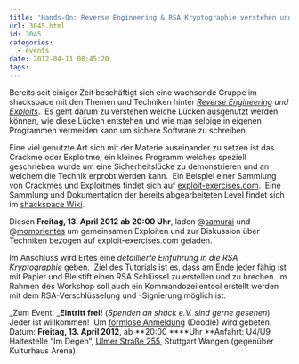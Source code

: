 ```yaml
---
title: 'Hands-On: Reverse Engineering & RSA Kryptographie verstehen und brechen'
url: 3045.html
id: 3045
categories:
  - events
date: 2012-04-11 08:45:20
tags:
---
```


Bereits seit einiger Zeit beschäftigt sich eine wachsende Gruppe im shackspace mit den Themen und Techniken hinter _[Reverse Engineering](http://de.wikipedia.org/wiki/Reverse_engineering) und [Exploits](http://de.wikipedia.org/wiki/Exploit)_.  Es geht darum zu verstehen welche Lücken ausgenutzt werden können, wie diese Lücken entstehen und wie man selbige in eigenen Programmen vermeiden kann um sichere Software zu schreiben.

Eine viel genutzte Art sich mit der Materie auseinander zu setzen ist das Crackme oder Exploitme, ein kleines Programm welches speziell geschrieben wurde um eine Sicherheitslücke zu demonstrieren und an welchem die Technik erprobt werden kann.  Ein Beispiel einer Sammlung von Crackmes und Exploitmes findet sich auf [exploit-exercises.com](http://exploit-exercises.com/).  Eine Sammlung und Dokumentation der bereits abgearbeiteten Level findet sich im [shackspace Wiki](https://blog.shackspace.de/wiki/doku.php?id=project:exploits).

Diesen **Freitag, 13\. April 2012** **ab 20:00 Uhr**, laden @[samurai](https://twitter.com/samuirai) und @[momorientes](https://twitter.com/momorientes) um gemeinsamen Exploiten und zur Diskussion über Techniken bezogen auf exploit-exercises.com geladen.

Im Anschluss wird Ertes eine _detaillierte Einführung in die RSA Kryptographie_ geben.  Ziel des Tutorials ist es, dass am Ende jeder fähig ist mit Papier und Bleistift einen RSA Schlüssel zu erstellen und zu brechen.
Im Rahmen des Workshop soll auch ein Kommandozeilentool erstellt werden mit dem RSA-Verschlüsselung und -Signierung möglich ist.

_Zum Event:
_**Eintritt frei!** (_Spenden an shack e.V. sind gerne gesehen_) Jeder ist willkommen!  Um [formlose Anmeldung](http://www.doodle.com/p336bm8bqsc7qnvf) (Doodle) wird gebeten.
Datum: **Freitag, 13\. April 2012**, ab **20:00 ****Uhr
**Anfahrt: U4/U9 Haltestelle “Im Degen”, [Ulmer Straße 255](../?page_id=713), Stuttgart Wangen (gegenüber Kulturhaus Arena)